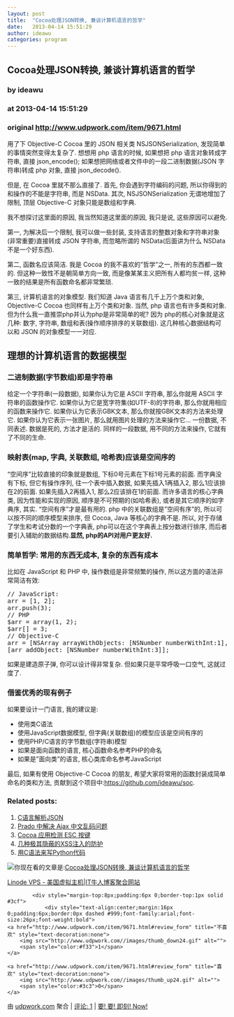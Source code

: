 ```yaml
---
layout: post
title:  "Cocoa处理JSON转换, 兼谈计算机语言的哲学"
date:   2013-04-14 15:51:29
author: ideawu
categories: program
---
```


## Cocoa处理JSON转换, 兼谈计算机语言的哲学
### by ideawu
### at 2013-04-14 15:51:29
### original <http://www.udpwork.com/item/9671.html>

<p>用了下 Objective-C Cocoa 里的 JSON 相关类 NSJSONSerialization, 发现简单的事情突然变得太复杂了. 想想用 php 语言的时候, 如果想把 php 语言对象转成字符串, 直接 json_encode(); 如果想把网络或者文件中的一段二进制数据(JSON 字符串)转成 php 对象, 直接 json_decode().</p>
<p>但是, 在 Cocoa 里就不那么直接了. 首先, 你会遇到字符编码的问题, 所以你得到的和操作的不能是字符串, 而是 NSData. 其次, NSJSONSerialization 无谓地增加了限制, 顶层 Objective-C 对象只能是数组和字典.</p>
<p>我不想探讨这里面的原因, 我当然知道这里面的原因, 我只是说, 这些原因可以避免.</p>
<p>第一, 为解决后一个限制, 我可以做一些封装, 支持语言的整数对象和字符串对象(非常重要)直接转成 JSON 字符串, 而忽略所谓的 NSData(后面讲为什么 NSData 不是一个好东西).</p>
<p>第二, 函数名应该简洁. 我是 Cocoa 的我不喜欢的”哲学”之一, 所有的东西都一致的. 但这种一致性不是朝简单方向一致, 而是像某某主义把所有人都均贫一样, 这种一致的结果是所有函数命名都非常繁琐.</p>
<p>第三, 计算机语言的对象模型. 我们知道 Java 语言有几千上万个类和对象, Objective-C Cocoa 也同样有上万个类和对象. 当然, php 语言也有许多类和对象. 但为什么我一直推崇php并认为php是非常简单的呢? 因为 php的核心对象就是这几种: 数字, 字符串, 数组和表(操作顺序排序的关联数组). 这几种核心数据结构可以和 JSON 的对象模型一一对应.</p>
<h2>理想的计算机语言的数据模型</h2>
<h3>二进制数据(字节数组)即是字符串</h3>
<p>给定一个字符串(一段数据), 如果你认为它是 ASCII 字符串, 那么你就用 ASCII 字符串的函数操作它. 如果你认为它是宽字符集(如UTF-8)的字符串, 那么你就用相应的函数来操作它. 如果你认为它表示GBK文本, 那么你就按GBK文本的方法来处理它. 如果你认为它表示一张图片, 那么就用图片处理的方法来操作它… 一份数据, 不同表述. 数据是死的, 方法才是活的. 同样的一段数据, 用不同的方法来操作, 它就有了不同的生命.</p>
<h3>映射表(map, 字典, 关联数组, 哈希表)应该是空间序的</h3>
<p>“空间序”比较直接的印象就是数组, 下标0号元素在下标1号元素的前面. 而字典没有下标, 但它有操作序列, 往一个表中插入数据, 如果先插入1再插入2, 那么1应该排在2的前面. 如果先插入2再插入1, 那么2应该排在1的前面. 而许多语言的核心字典类, 因为性能和实现的原因, 顺序是不可预期的(如哈希表), 或者是其它顺序的如字典序, 其实. “空间有序”才是最有用的. php 中的关联数组是”空间有序”的, 所以可以按不同的顺序模型来排序, 但 Cocoa, Java 等核心的字典不是. 所以, 对于存储了学生和考试分数的一个字典表, php可以在这个字典表上按分数进行排序, 而后者要引入辅助的数据结构.<strong>显然, php的API对用户更友好.</strong>
</p>
<h3>简单哲学: 常用的东西无成本, 复杂的东西有成本</h3>
<p>比如在 JavaScript 和 PHP 中, 操作数组是非常频繁的操作, 所以这方面的语法非常简洁有效:</p>
<pre>
// JavaScript:
arr = [1, 2];
arr.push(3);
// PHP
$arr = array(1, 2);
$arr[] = 3;
// Objective-C
arr = [NSArray arrayWithObjects: [NSNumber numberWithInt:1], [NSNumber numberWithInt:2], nil];
[arr addObject: [NSNumber numberWithInt:3]];
</pre><p>如果是建造原子弹, 你可以设计得非常复杂. 但如果只是平常呼吸一口空气, 这就过度了.</p>
<h3>借鉴优秀的现有例子</h3>
<p>如果要设计一门语言, 我的建议是:</p>
<ul><li>使用类C语法</li>
<li>使用JavaScript数据模型, 但字典(关联数组)的模型应该是空间有序的</li>
<li>使用PHP/C语言的字节数组(字符串)模型</li>
<li>如果是面向函数的语言, 核心函数命名参考PHP的命名</li>
<li>如果是”面向类”的语言, 核心类库命名参考JavaScript</li>
</ul>
<p>最后, 如果有使用 Objective-C Cocoa 的朋友, 希望大家将常用的函数封装成简单命名的类和方法, 贡献到这个项目中:<a href="https://github.com/ideawu/soc">https://github.com/ideawu/soc</a>.</p>
<h3>Related posts:</h3>
<ol><li><a href="http://www.ideawu.net/blog/archives/534.html" title="Permanent Link: C语言解析JSON">C语言解析JSON</a></li>
<li><a href="http://www.ideawu.net/blog/archives/338.html" title="Permanent Link: Prado 中解决 Ajax 中文乱码问题">Prado 中解决 Ajax 中文乱码问题</a></li>
<li><a href="http://www.ideawu.net/blog/archives/701.html" title="Permanent Link: Cocoa 应用检测 ESC 按键">Cocoa 应用检测 ESC 按键</a></li>
<li><a href="http://www.ideawu.net/blog/archives/661.html" title="Permanent Link: 几种极其隐蔽的XSS注入的防护">几种极其隐蔽的XSS注入的防护</a></li>
<li><a href="http://www.ideawu.net/blog/archives/647.html" title="Permanent Link: 用C语法来写Python代码">用C语法来写Python代码</a></li>
</ol>
<div><p><img src="http://www.ideawu.net/favicon.ico">你现在看的文章是:<a href="http://www.ideawu.net/blog/archives/704.html" title="Cocoa处理JSON转换, 兼谈计算机语言的哲学">Cocoa处理JSON转换, 兼谈计算机语言的哲学</a></p>
<div><a href="http://www.benegg.com/linode-ad.php">Linode VPS - 美国虚拟主机</a>|<a href="http://www.udpwork.com/">IT牛人博客聚合网站</a></div>
</div>

			<div style="margin-top:8px;padding:6px 0;border-top:1px solid #3cf">
				<div style="text-align:center;margin:16px 0;padding:6px;border:0px dashed #999;font-family:arial;font-size:26px;font-weight:bold">
	<a href="http://www.udpwork.com/item/9671.html#review_form" title="不喜欢" style="text-decoration:none">
		<img src="http://www.udpwork.com//images/thumb_down24.gif" alt="">
		<span style="color:#f33">1</span>
	</a>
	   
	<a href="http://www.udpwork.com/item/9671.html#review_form" title="喜欢" style="text-decoration:none">
		<img src="http://www.udpwork.com//images/thumb_up24.gif" alt="">
		<span style="color:#3c3">0</span>
	</a>
</div>				<p>
					由 <a href="http://www.udpwork.com/">udpwork.com</a> 聚合
					|
					<a href="http://www.udpwork.com/item/9671.html#reviews">评论: 1</a>
					|
					<a href="http://www.jikenow.com/">要! 要! 即刻! Now!</a>
				</p>
			</div>